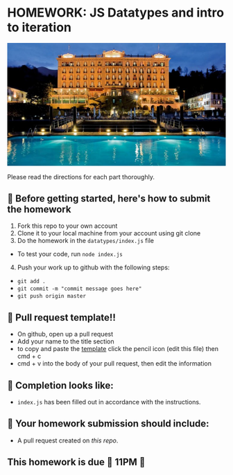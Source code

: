 # HOMEWORK: JS Datatypes and intro to iteration

![Learn JS](hotel.jpg)

Please read the directions for each part thoroughly.

## 🚀 Before getting started, here's how to submit the homework

1.  Fork this repo to your own account
2.  Clone it to your local machine from your account using git clone
3.  Do the homework in the `datatypes/index.js` file

- To test your code, run `node index.js`

4.  Push your work up to github with the following steps:

- `git add .`
- `git commit -m "commit message goes here"`
- `git push origin master`

## 🚀 Pull request template!!

- On github, open up a pull request
- Add your name to the title section
- to copy and paste the [template](https://git.generalassemb.ly/wdi-nyc-peloton/peloton-class-info/blob/master/pull-request-template.md) click the pencil icon (edit this file) then cmd + c
- cmd + v into the body of your pull request, then edit the information

## 🚀 Completion looks like:

- `index.js` has been filled out in accordance with the instructions.

## 🚀 Your homework submission should include:

- A pull request created on _this repo_.

## This homework is due 🚨 11PM 🚨
